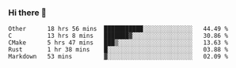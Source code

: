 ### Hi there 👋

<!--
**WShiBin/WShiBin** is a ✨ _special_ ✨ repository because its `README.md` (this file) appears on your GitHub profile.

Here are some ideas to get you started:

- 🔭 I’m currently working on ...
- 🌱 I’m currently learning ...
- 👯 I’m looking to collaborate on ...
- 🤔 I’m looking for help with ...
- 💬 Ask me about ...
- 📫 How to reach me: ...
- 😄 Pronouns: ...
- ⚡ Fun fact: ...
-->

<!--START_SECTION:waka-->
```text
Other      18 hrs 56 mins  ███████████░░░░░░░░░░░░░░   44.49 % 
C          13 hrs 8 mins   ███████▓░░░░░░░░░░░░░░░░░   30.86 % 
CMake      5 hrs 47 mins   ███▒░░░░░░░░░░░░░░░░░░░░░   13.63 % 
Rust       1 hr 38 mins    █░░░░░░░░░░░░░░░░░░░░░░░░   03.88 % 
Markdown   53 mins         ▓░░░░░░░░░░░░░░░░░░░░░░░░   02.09 % 
```
<!--END_SECTION:waka-->
